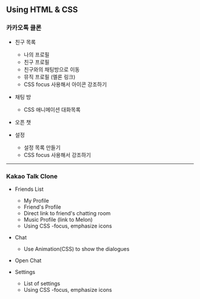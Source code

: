 ## Using HTML & CSS

### 카카오톡 클론

- 친구 목록

  - 나의 프로필
  - 친구 프로필
  - 친구와의 채팅방으로 이동
  - 뮤직 프로필 (멜론 링크)
  - CSS focus 사용해서 아이콘 강조하기

- 채팅 방

  - CSS 애니메이션 대화목록

- 오픈 챗
- 설정
  - 설정 목록 만들기
  - CSS focus 사용해서 강조하기

---

### Kakao Talk Clone

- Friends List

  - My Profile
  - Friend's Profile
  - Direct link to friend's chatting room
  - Music Profile (link to Melon)
  - Using CSS -focus, emphasize icons

- Chat

  - Use Animation(CSS) to show the dialogues

- Open Chat
- Settings
  - List of settings
  - Using CSS -focus, emphasize icons
